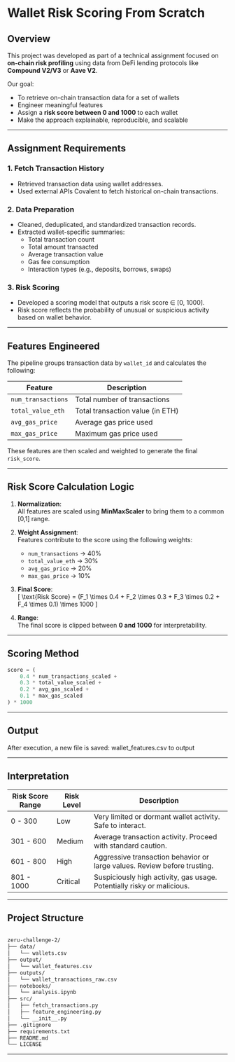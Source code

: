 # Wallet Risk Scoring From Scratch

## Overview

This project was developed as part of a technical assignment focused on **on-chain risk profiling** using data from DeFi lending protocols like **Compound V2/V3** or **Aave V2**.

Our goal:  
 - To retrieve on-chain transaction data for a set of wallets  
 - Engineer meaningful features  
 - Assign a **risk score between 0 and 1000** to each wallet  
 - Make the approach explainable, reproducible, and scalable

---

## Assignment Requirements

### 1. **Fetch Transaction History**
- Retrieved transaction data using wallet addresses.
- Used external APIs Covalent to fetch historical on-chain transactions.

### 2. **Data Preparation**
- Cleaned, deduplicated, and standardized transaction records.
- Extracted wallet-specific summaries:
  - Total transaction count
  - Total amount transacted
  - Average transaction value
  - Gas fee consumption
  - Interaction types (e.g., deposits, borrows, swaps)

### 3. **Risk Scoring**
- Developed a scoring model that outputs a risk score ∈ [0, 1000].
- Risk score reflects the probability of unusual or suspicious activity based on wallet behavior.

---

## Features Engineered

The pipeline groups transaction data by `wallet_id` and calculates the following:

| Feature                | Description                                |
|------------------------|--------------------------------------------|
| `num_transactions`     | Total number of transactions               |
| `total_value_eth`      | Total transaction value (in ETH)           |
| `avg_gas_price`        | Average gas price used                     |
| `max_gas_price`        | Maximum gas price used                     |

These features are then scaled and weighted to generate the final `risk_score`.

---

## Risk Score Calculation Logic

1. **Normalization**:  
   All features are scaled using **MinMaxScaler** to bring them to a common [0,1] range.

2. **Weight Assignment**:  
   Features contribute to the score using the following weights:

   - `num_transactions` → 40%
   - `total_value_eth` → 30%
   - `avg_gas_price` → 20%
   - `max_gas_price` → 10%

3. **Final Score**:  
   \[
   \text{Risk Score} = (F_1 \times 0.4 + F_2 \times 0.3 + F_3 \times 0.2 + F_4 \times 0.1) \times 1000
   \]

4. **Range**:  
   The final score is clipped between **0 and 1000** for interpretability.

---

## Scoring Method

```python
score = (
    0.4 * num_transactions_scaled +
    0.3 * total_value_scaled +
    0.2 * avg_gas_scaled +
    0.1 * max_gas_scaled
) * 1000
```

---

## Output

After execution, a new file is saved: wallet_features.csv to output

---

##  Interpretation

| Risk Score Range | Risk Level | Description                                                                 |
|------------------|------------|-----------------------------------------------------------------------------|
| 0 - 300          | Low        | Very limited or dormant wallet activity. Safe to interact.                 |
| 301 - 600        | Medium     | Average transaction activity. Proceed with standard caution.               |
| 601 - 800        | High       | Aggressive transaction behavior or large values. Review before trusting.   |
| 801 - 1000       | Critical   | Suspiciously high activity, gas usage. Potentially risky or malicious.     |

---

## Project Structure

```bash

zeru-challenge-2/
├── data/
│   └── wallets.csv                
├── output/
│   └── wallet_features.csv     
├── outputs/
│   └── wallet_transactions_raw.csv 
├── notebooks/
│   └── analysis.ipynb         
├── src/
│   ├── fetch_transactions.py       
│   ├── feature_engineering.py    
│   └── __init__.py
├── .gitignore
├── requirements.txt
├── README.md
└── LICENSE

```
---

